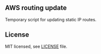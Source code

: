 ## AWS routing update

Temporary script for updating static IP routes.
## License

MIT licensed, see [LICENSE](./LICENSE) file.
